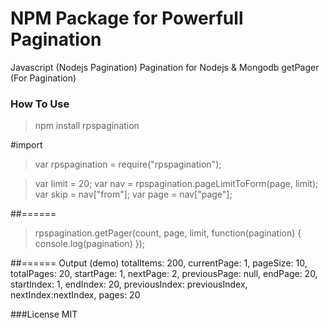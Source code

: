 # NPM Package for Powerfull Pagination
Javascript (Nodejs Pagination)
Pagination for Nodejs & Mongodb
getPager (For Pagination)

### How To Use
> npm install rpspagination

#import
> var rpspagination = require("rpspagination");

>var limit = 20;
>var nav = rpspagination.pageLimitToForm(page, limit);
>var skip = nav["from"];
>var page = nav["page"];

##======
>rpspagination.getPager(count, page, limit, function(pagination) {
>   console.log(pagination)
>});

##====== Output (demo)
totalItems: 200,
currentPage: 1,
pageSize: 10,
totalPages: 20,
startPage: 1,
nextPage: 2,
previousPage: null,
endPage: 20,
startIndex: 1,
endIndex: 20,
previousIndex: previousIndex,
nextIndex:nextIndex,
pages: 20

###License
MIT